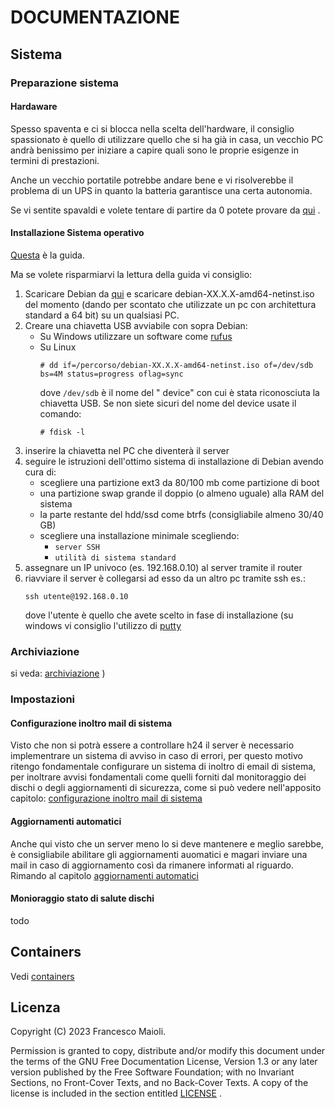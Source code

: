 # DOCUMENTAZIONE

## Sistema

### Preparazione sistema

#### Hardaware
Spesso spaventa e ci si blocca nella scelta dell'hardware, il consiglio spassionato è quello di utilizzare quello che si ha già in casa, un vecchio PC andrà benissimo per iniziare a capire quali sono le proprie esigenze in termini di prestazioni.

Anche un vecchio portatile potrebbe andare bene e vi risolverebbe il problema di un UPS in quanto la batteria garantisce una certa autonomia.

Se vi sentite spavaldi e volete tentare di partire da 0 potete provare da [qui](https://searxng.online/search?q=assemblaggio+pc+guida+passo+passo) .

#### Installazione Sistema operativo
[Questa](https://www.debian.org/releases/stable/i386/install.it.pdf) è la guida.

Ma se volete risparmiarvi la lettura della guida vi consiglio:
1. Scaricare Debian da [qui](https://cdimage.debian.org/debian-cd/current/amd64/iso-cd/) e scaricare debian-XX.X.X-amd64-netinst.iso del momento (dando per scontato che utilizzate un pc con architettura standard a 64 bit) su un qualsiasi PC.
2. Creare una chiavetta USB avviabile con sopra Debian:
   * Su Windows utilizzare un software come [rufus](https://rufus.ie/it/)
   * Su Linux
     ```
     # dd if=/percorso/debian-XX.X.X-amd64-netinst.iso of=/dev/sdb bs=4M status=progress oflag=sync
     ```
     dove `/dev/sdb` è il nome del " device" con cui è stata riconosciuta la chiavetta USB. Se non siete sicuri del nome del device usate il comando:
     ```
     # fdisk -l
     ```
3. inserire la chiavetta nel PC che diventerà il server
4. seguire le istruzioni dell'ottimo sistema di installazione di Debian avendo cura di:
     - scegliere una partizione ext3 da 80/100 mb come partizione di boot
     - una partizione swap grande il doppio (o almeno uguale) alla RAM del sistema
     - la parte restante del hdd/ssd come btrfs (consigliabile almeno 30/40 GB)
     - scegliere una installazione minimale scegliendo:
       - `server SSH`
       - `utilità di sistema standard`
  5. assegnare un IP univoco (es. 192.168.0.10) al server tramite il router
  6. riavviare il server è collegarsi ad esso da un altro pc tramite ssh es.:
     ```
     ssh utente@192.168.0.10
     ```
     dove l'utente è quello che avete scelto in fase di installazione (su windows vi consiglio l'utilizzo di [putty](https://www.putty.org)


### Archiviazione
si veda: [archiviazione](../archiviazione) )

### Impostazioni

#### Configurazione inoltro mail di sistema
Visto che non si potrà essere a controllare h24 il server è necessario implementrare un sistema di avviso in caso di errori, per questo motivo ritengo fondamentale configurare un sistema di inoltro di email di sistema, per inoltrare avvisi fondamentali come quelli forniti dal monitoraggio dei dischi o degli aggiornamenti di sicurezza, come si può vedere nell'apposito capitolo: [configurazione inoltro mail di sistema](configurazione_inoltro_mail_di_sistema.md) 

#### Aggiornamenti automatici
Anche qui visto che un server meno lo si deve mantenere e meglio sarebbe, è consigliabile abilitare gli aggiornamenti auomatici e magari inviare una mail in caso di aggiornamento così da rimanere informati al riguardo.
Rimando al capitolo [aggiornamenti automatici](aggiornamenti_automatici.md)

#### Monioraggio stato di salute dischi
todo

## Containers
Vedi [containers](../containers)

## Licenza
Copyright (C)  2023  Francesco Maioli.

Permission is granted to copy, distribute and/or modify this document under the terms of the GNU Free Documentation License, Version 1.3 or any later version published by the Free Software Foundation; with no Invariant Sections, no Front-Cover Texts, and no Back-Cover Texts.
A copy of the license is included in the section entitled [LICENSE](LICENSE.md) .
